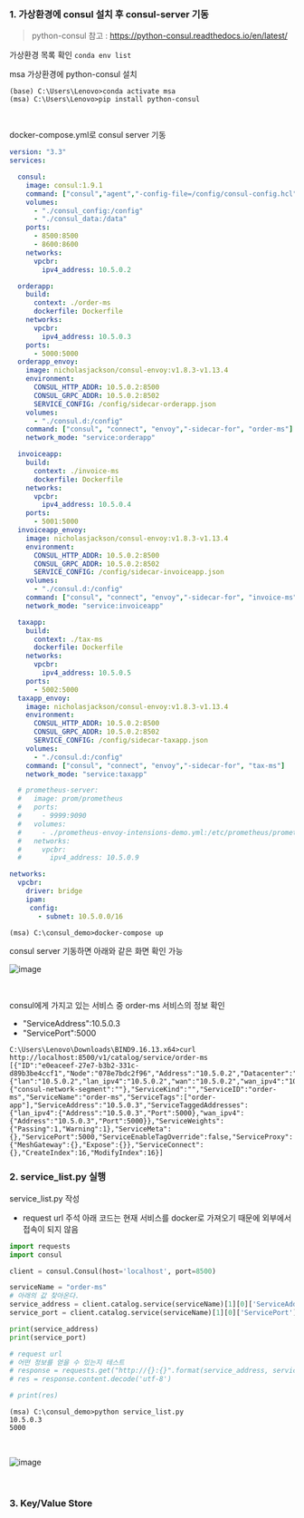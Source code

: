 ### 1. 가상환경에 consul 설치 후 consul-server 기동

> python-consul 참고 : https://python-consul.readthedocs.io/en/latest/

가상환경 목록 확인 `conda env list`

msa 가상환경에 python-consul 설치

```
(base) C:\Users\Lenovo>conda activate msa
(msa) C:\Users\Lenovo>pip install python-consul
```

<br>

docker-compose.yml로 consul server 기동

```yaml
version: "3.3"
services:

  consul:
    image: consul:1.9.1
    command: ["consul","agent","-config-file=/config/consul-config.hcl","-config-dir=/config"]
    volumes:
      - "./consul_config:/config"
      - "./consul_data:/data"
    ports:
      - 8500:8500
      - 8600:8600
    networks:
      vpcbr:
        ipv4_address: 10.5.0.2

  orderapp:
    build:
      context: ./order-ms
      dockerfile: Dockerfile
    networks:
      vpcbr:
        ipv4_address: 10.5.0.3
    ports:
      - 5000:5000
  orderapp_envoy:
    image: nicholasjackson/consul-envoy:v1.8.3-v1.13.4
    environment:
      CONSUL_HTTP_ADDR: 10.5.0.2:8500
      CONSUL_GRPC_ADDR: 10.5.0.2:8502
      SERVICE_CONFIG: /config/sidecar-orderapp.json
    volumes:
      - "./consul.d:/config"
    command: ["consul", "connect", "envoy","-sidecar-for", "order-ms"]
    network_mode: "service:orderapp"

  invoiceapp:
    build:
      context: ./invoice-ms
      dockerfile: Dockerfile
    networks:
      vpcbr:
        ipv4_address: 10.5.0.4
    ports:
      - 5001:5000
  invoiceapp_envoy:
    image: nicholasjackson/consul-envoy:v1.8.3-v1.13.4
    environment:
      CONSUL_HTTP_ADDR: 10.5.0.2:8500
      CONSUL_GRPC_ADDR: 10.5.0.2:8502
      SERVICE_CONFIG: /config/sidecar-invoiceapp.json
    volumes:
      - "./consul.d:/config"
    command: ["consul", "connect", "envoy","-sidecar-for", "invoice-ms"]
    network_mode: "service:invoiceapp"

  taxapp:
    build:
      context: ./tax-ms
      dockerfile: Dockerfile
    networks:
      vpcbr:
        ipv4_address: 10.5.0.5
    ports:
      - 5002:5000
  taxapp_envoy:
    image: nicholasjackson/consul-envoy:v1.8.3-v1.13.4
    environment:
      CONSUL_HTTP_ADDR: 10.5.0.2:8500
      CONSUL_GRPC_ADDR: 10.5.0.2:8502
      SERVICE_CONFIG: /config/sidecar-taxapp.json
    volumes:
      - "./consul.d:/config"
    command: ["consul", "connect", "envoy","-sidecar-for", "tax-ms"]
    network_mode: "service:taxapp"

  # prometheus-server:
  #   image: prom/prometheus
  #   ports:
  #     - 9999:9090
  #   volumes:
  #     - ./prometheus-envoy-intensions-demo.yml:/etc/prometheus/prometheus.yml
  #   networks:
  #     vpcbr:
  #       ipv4_address: 10.5.0.9

networks:
  vpcbr:
    driver: bridge
    ipam:
     config:
       - subnet: 10.5.0.0/16
```

```
(msa) C:\consul_demo>docker-compose up
```

consul server 기동하면 아래와 같은 화면 확인 가능

![image](https://user-images.githubusercontent.com/77096463/114638724-42718580-9d07-11eb-89eb-40e5226c4572.png)

<br>

consul에게 가지고 있는 서비스 중 order-ms 서비스의 정보 확인

- "ServiceAddress":10.5.0.3
- "ServicePort":5000

```
C:\Users\Lenovo\Downloads\BIND9.16.13.x64>curl http://localhost:8500/v1/catalog/service/order-ms
[{"ID":"e0eaceef-27e7-b3b2-331c-d89b3be4ccf1","Node":"078e7bdc2f96","Address":"10.5.0.2","Datacenter":"dc1","TaggedAddresses":{"lan":"10.5.0.2","lan_ipv4":"10.5.0.2","wan":"10.5.0.2","wan_ipv4":"10.5.0.2"},"NodeMeta":{"consul-network-segment":""},"ServiceKind":"","ServiceID":"order-ms","ServiceName":"order-ms","ServiceTags":["order-app"],"ServiceAddress":"10.5.0.3","ServiceTaggedAddresses":{"lan_ipv4":{"Address":"10.5.0.3","Port":5000},"wan_ipv4":{"Address":"10.5.0.3","Port":5000}},"ServiceWeights":{"Passing":1,"Warning":1},"ServiceMeta":{},"ServicePort":5000,"ServiceEnableTagOverride":false,"ServiceProxy":{"MeshGateway":{},"Expose":{}},"ServiceConnect":{},"CreateIndex":16,"ModifyIndex":16}]
```



### 2. service_list.py 실행

service_list.py 작성

- request url 주석 아래 코드는 현재 서비스를 docker로 가져오기 때문에 외부에서 접속이 되지 않음

```python
import requests
import consul

client = consul.Consul(host='localhost', port=8500)

serviceName = "order-ms"
# 아래의 값 찾아온다.
service_address = client.catalog.service(serviceName)[1][0]['ServiceAddress']
service_port = client.catalog.service(serviceName)[1][0]['ServicePort']

print(service_address)
print(service_port)

# request url
# 어떤 정보를 얻을 수 있는지 테스트
# response = requests.get("http://{}:{}".format(service_address, service_port))
# res = response.content.decode('utf-8')

# print(res)
```

```
(msa) C:\consul_demo>python service_list.py
10.5.0.3
5000
```

<br>

![image](https://user-images.githubusercontent.com/77096463/114641080-5bc90080-9d0c-11eb-9913-8aa698c520ff.png)

<br>

### 3. Key/Value Store

